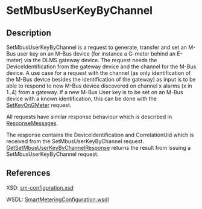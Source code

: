 # SetMbusUserKeyByChannel

## Description

SetMbusUserKeyByChannel is a request to generate, transfer and set an M-Bus user key on an M-Bus device \(for instance a G-meter behind an E-meter\) via the DLMS gateway device. The request needs the DeviceIdentification from the gateway device and the channel for the M-Bus device. A use case for a request with the channel \(as only identification of the M-Bus device besides the identification of the gateway\) as input is to be able to respond to new M-Bus device discovered on channel x alarms \(x in 1..4\) from a gateway. If a new M-Bus User key is to be set on an M-Bus device with a known identification, this can be done with the [SetKeyOnGMeter](setkeyongmeter.md) request.

All requests have similar response behaviour which is described in [ResponseMessages](../../responsemessages.md).

The response contains the DeviceIdentification and CorrelationUid which is received from the SetMbusUserKeyByChannel request. [GetSetMbusUserKeyByChannelResponse](getsetmbususerkeybychannelresponse.md) returns the result from issuing a SetMbusUserKeyByChannel request.

## References

XSD: [sm-configuration.xsd](https://github.com/OSGP/open-smart-grid-platform/blob/development/osgp/shared/osgp-ws-smartmetering/src/main/resources/schemas/sm-configuration.xsd)

WSDL: [SmartMeteringConfiguration.wsdl](https://github.com/OSGP/open-smart-grid-platform/blob/development/osgp/shared/osgp-ws-smartmetering/src/main/resources/SmartMeteringConfiguration.wsdl)

